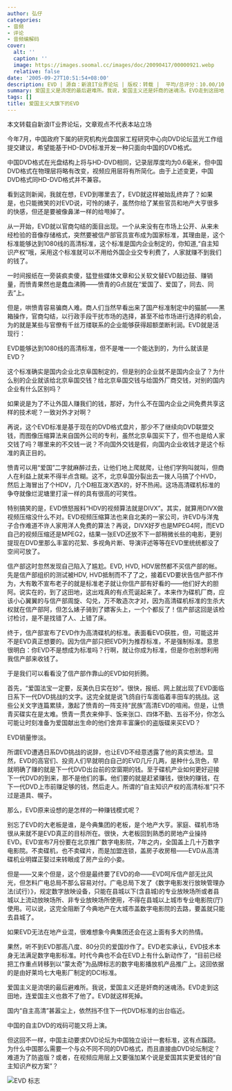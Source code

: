 ```yaml
---
author: 弘仔
categories:
- 音频
- 评论
- 音频编解码
cover:
  alt: ''
  caption: ''
  image: https://images.soomal.cc/images/doc/20090417/00000921.webp
  relative: false
date: '2005-09-27T10:51:54+08:00'
description: EVD | 源自：新浪IT业界论坛 | 版权：转载 |  平均/总评分：10.00/10
summary: 爱国主义是流氓的最后避难所。我说，爱国主义还是奸商的迷魂汤。EVD走到这田地，连爱国主义也救不了他了。EVD就这样死掉。
tags: []
title: 爱国主义大旗下的EVD
---
```


本文转载自新浪IT业界论坛，文章观点不代表本站立场

今年7月，中国政府下属的研究机构光盘国家工程研究中心向DVD论坛蓝光工作组提交建议，希望能基于HD-DVD标准开发一种只面向中国的DVD格式。

中国DVD格式在光盘结构上将与HD-DVD相同，记录层厚度均为0.6毫米，但中国DVD格式在物理层将略有改变，视频应用层将有所简化。由于上述变更，中国DVD格式同HD-DVD格式并不兼容。

看到这则新闻，我就在想，EVD到哪里去了，EVD就这样被始乱终弃了？如果是，也只能微笑的对EVD说，可怜的婊子，虽然你给了某些官员和地产大亨很多的快感，但还是要被像鼻涕一样的给甩掉了。

从一开始，EVD就以官商勾结的面目出现。一个从来没有在市场上公开、从来未经检验的音像存储格式，突然要被信产部官员宣布成为国家标准，其理由是，这个标准能够达到1080线的高清标准，这个标准是国内企业制定的，你知道,“自主知识产权”哦，采用这个标准就可以不用给外国企业交专利费了，人家就赚不到我们的钱了。

一时间报纸在一旁装疯卖傻，猛登些媒体文章和公关软文替EVD敲边鼓、赚销量，而愤青果然也是蠢血沸腾――愤青的G点就在“爱国了、爱国了，同去、同去”上。

但是，哄愤青容易骗商人难。商人们当然早看出来了国产标准制定中的猫腻――黑箱操作，官商勾结，以行政手段干扰市场的选择，甚至不给市场进行选择的机会，为的就是某些与官僚有千丝万缕联系的企业能够获得超额垄断利润。EVD就是活现行：

EVD能够达到1080线的高清标准，但不是唯一一个能达到的，为什么就该是EVD？

这个标准确实是国内企业北京阜国制定的，但是别的企业就不是国内企业了？为什么别的企业就该给北京阜国交钱？给北京阜国交钱与给国外厂商交钱，对别的国内企业有什么区别吗？

如果说是为了不让外国人赚我们的钱，那好，为什么不在国内企业之间免费共享这样的技术呢？一致对外才对啊？

再说，这个EVD标准是基于现在的DVD格式盘片，那少不了继续向DVD联盟交钱，而图像压缩算法来自国外公司的专利，虽然北京阜国买下了，但不也是给人家交钱了吗？哪里来的不交钱一说？不向国外交钱是假，向国内企业收钱才是这个标准的真正目的。

愤青可以用“爱国”二字就麻醉过去，让他们地上爬就爬，让他们学狗叫就叫，但商人在利益上就来不得半点含糊。这不，北京阜国分裂出去一拨人马搞了个HVD，然后上海冒出了个HDV，几个D相互泼X洒X的，好不热闹。这场高清碟机标准的争夺就像烂泥塘里打滚一样的具有很高的可笑性。

特别搞笑的是，EVD愤怒报料“HDV的视频算法就是DIVX”。其实，就算用DIVX做视频压缩没什么不对。EVD视频压缩算法也来自北美的一家公司，许EVD与洋鬼子合作难道不许人家用洋人免费的算法？再说，DIVX好歹也是MPEG4阿，而EVD自己的视频压缩还是MPEG2，结果一张EVD还放不下一部稍微长些的电影，更别提现在DVD里那么丰富的花絮、多视角片断、导演评述等等在EVD里统统都没了空间可放了。

信产部这时忽然发现自己陷入了尴尬。EVD, HVD, HDV居然都不买信产部的帐。先是信产部组织的测试被HDV, HVD抵制而不了了之，接着EVD要状告信产部不作为，大有敢不宣布老子的就是标准老子就让你信产部有好看的――他们好大的胆阿。说实在的，到了这田地，这出戏真的有点荒诞起来了。本来作为碟机厂商，应该小心翼翼的与信产部周旋、勾兑，万不敢造次才对，因为高清碟机标准的生杀大权就在信产部阿，但怎么婊子骑到了嫖客头上，一个个都反了！信产部这回是该检讨检讨，是不是找错了人、上错了床。

终于，信产部宣布了EVD作为高清碟机的标准。表面看EVD获胜，但，可能这并不是EVD真正想要的。因为信产部只把EVD列为推荐标准，不是强制标准。意思很明白：你EVD不是想成为标准吗？行啊，就让你成为标准，但是你也别想利用我信产部来收钱了。

于是我们可以看看没了信产部作靠山的EVD如何折腾。

首先，“爱国法宝一定要，反美仇日实在妙”。很快，报纸、网上就出现了EVD面临日系下一代DVD挑战的文字。这完全就是说飞鸽自行车面临着丰田车的挑战。这些公关文字连篇累牍，激起了愤青的一阵支持“民族”高清EVD的喧闹。但是，让愤青买碟实在是太难。愤青一贯衣来伸手、饭来张口、四体不勤、五谷不分，你怎么可能让时刻准备为爱国献出生命的他们舍弃丰富廉价的盗版碟来买EVD？

EVD销量惨淡。

所谓EVD遭遇日系DVD挑战的说辞，也让EVD不经意透露了他的真实想法。显然，EVD的高官们、投资人们早就明白自己的EVD几斤几两，是种什么货色，早就明确了赚的就是下一代DVD出台前的空窗期的钱。至于碟机产业如何更好迎接下一代DVD的到来，那不是他们的事。他们要的就是赶紧赚钱，很快的赚钱，在下一代DVD上市前赚足够的钱，然后走人。所谓的“自主知识产权的高清标准”只不过是道具、幌子。

那么，EVD原来设想的是怎样的一种赚钱模式呢？

别忘了EVD的大老板是谁，是今典集团的老板，是个地产大亨。家庭、碟机市场很从来就不是EVD真正的目标所在。很快，大老板回到熟悉的房地产业操持EVD。EVD宣布7月份要在北京推广数字电影院，7年之内，全国盖上几十万数字电影院。不卖碟机，也不卖碟片，而是加盟连锁，盖房子收房租――EVD从高清碟机业明媒正娶过来转眼成了房产业的小妾。

但是――又来个但是，这个但是最终要了EVD的命――EVD呵斥信产部无比风光，但怎料广电总局不那么容易对付。广电总局下发了《数字电影发行放映管理办法(试行）》，规定数字放映设备，只能在县城以下(含县城)的专业放映场所或者县城以上流动放映场所、非专业放映场所使用，不得在县城以上城市专业电影院(厅)使用。可以说，这完全阻断了今典地产在大城市盖数字电影院的去路，要盖就只能去县城了。

如果EVD无法在地产业混，很难想象今典集团还会在这上面有多大的热情。

果然，听不到EVD那高八度、80分贝的爱国炒作了。EVD老实承认，EVD技术本身无法满足数字电影标准。时代今典也不会在EVD上有什么新动作了，“目前已经把工作重点转移到以“蒙太奇”为品牌标志的数字电影播放机产品推广上。这回依据的是由好莱坞七大电影厂制定的DCI标准。

爱国主义是流氓的最后避难所。我说，爱国主义还是奸商的迷魂汤。EVD走到这田地，连爱国主义也救不了他了。EVD就这样死掉。

国内“自主高清”甚嚣尘上，依然挡不住下一代DVD标准的出台临近。

中国的自主DVD的戏码可能又将上演。

但这回不一样，中国主动要求DVD论坛为中国独立设计一套标准，这有点蹊跷。为什么中国那么需要一个与众不同不同的DVD格式，而且直接由DVD论坛制定？难道为了防盗版？或者，在视频应用层上又要强加某个说是爱国其实更爱钱的“自主知识产权方案”？



![EVD 标志](https://images.soomal.cc/images/doc/20090417/00000921.webp)